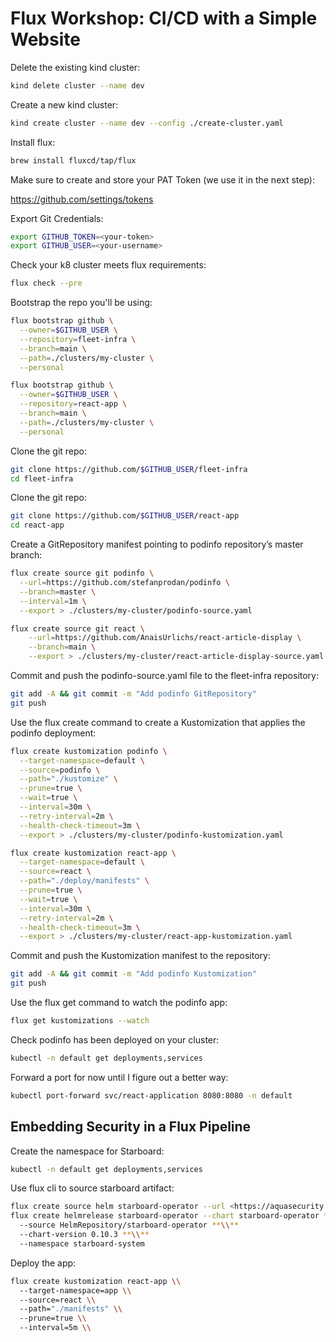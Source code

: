 # Flux Workshop: CI/CD with a Simple Website



Delete the existing kind cluster:

```bash
kind delete cluster --name dev
```
Create a new kind cluster:
```bash
kind create cluster --name dev --config ./create-cluster.yaml
```


Install flux:

```bash
brew install fluxcd/tap/flux
```

Make sure to create and store your PAT Token (we use it in the next step):

https://github.com/settings/tokens

Export Git Credentials:
```bash
export GITHUB_TOKEN=<your-token>
export GITHUB_USER=<your-username>
```

Check your k8 cluster meets flux requirements:

```bash
flux check --pre
```

Bootstrap the repo you'll be using:
```bash
flux bootstrap github \
  --owner=$GITHUB_USER \
  --repository=fleet-infra \
  --branch=main \
  --path=./clusters/my-cluster \
  --personal
```
```bash
flux bootstrap github \
  --owner=$GITHUB_USER \
  --repository=react-app \
  --branch=main \
  --path=./clusters/my-cluster \
  --personal
```


Clone the git repo:
```bash
git clone https://github.com/$GITHUB_USER/fleet-infra
cd fleet-infra
```
Clone the git repo:
```bash
git clone https://github.com/$GITHUB_USER/react-app
cd react-app
```


Create a GitRepository manifest pointing to podinfo repository’s master branch:

```bash
flux create source git podinfo \
  --url=https://github.com/stefanprodan/podinfo \
  --branch=master \
  --interval=1m \
  --export > ./clusters/my-cluster/podinfo-source.yaml
```

```bash
flux create source git react \
    --url=https://github.com/AnaisUrlichs/react-article-display \
    --branch=main \
    --export > ./clusters/my-cluster/react-article-display-source.yaml
```

Commit and push the podinfo-source.yaml file to the fleet-infra repository:

```bash
git add -A && git commit -m "Add podinfo GitRepository"
git push
```

Use the flux create command to create a Kustomization that applies the podinfo deployment:

``` bash
flux create kustomization podinfo \
  --target-namespace=default \
  --source=podinfo \
  --path="./kustomize" \
  --prune=true \
  --wait=true \
  --interval=30m \
  --retry-interval=2m \
  --health-check-timeout=3m \
  --export > ./clusters/my-cluster/podinfo-kustomization.yaml
```
``` bash
flux create kustomization react-app \
  --target-namespace=default \
  --source=react \
  --path="./deploy/manifests" \
  --prune=true \
  --wait=true \
  --interval=30m \
  --retry-interval=2m \
  --health-check-timeout=3m \
  --export > ./clusters/my-cluster/react-app-kustomization.yaml
```


Commit and push the Kustomization manifest to the repository:

```bash
git add -A && git commit -m "Add podinfo Kustomization"
git push
```

Use the flux get command to watch the podinfo app:

```bash
flux get kustomizations --watch
```

Check podinfo has been deployed on your cluster:

```bash
kubectl -n default get deployments,services
```

Forward a port for now until I figure out a better way:

```bash
kubectl port-forward svc/react-application 8080:8080 -n default
```

## Embedding Security in a Flux Pipeline

Create the namespace for Starboard:

``` bash
kubectl -n default get deployments,services
```
Use flux cli to source starboard artifact:

``` bash
flux create source helm starboard-operator --url <https://aquasecurity.github.io/helm-charts> --namespace starboard-system
flux create helmrelease starboard-operator --chart starboard-operator **\\**
  --source HelmRepository/starboard-operator **\\**
  --chart-version 0.10.3 **\\**
  --namespace starboard-system
  ```

  Deploy the app:
``` bash
flux create kustomization react-app \\
  --target-namespace=app \\
  --source=react \\
  --path="./manifests" \\
  --prune=true \\
  --interval=5m \\
  ```